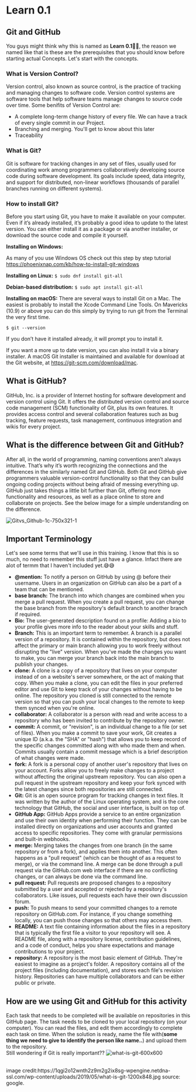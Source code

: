 # Learn 0.1
## Git and GitHub

You guys might think why this is named as **Learn 0.1**🧐🧐, the reason we named like that is these are the prerequisites that you should know before starting actual Concepts.
Let's start with the concepts.

### What is Version Control?
Version control, also known as source control, is the practice of tracking and managing changes to software code. Version control systems are software tools that help software teams manage changes to source code over time. Some benifits of Version Control are:
- A complete long-term change history of every file. We can have a track of every single commit in our Project.
- Branching and merging. You'll get to know about this later
- Traceability

### What is Git?
Git is software for tracking changes in any set of files, usually used for coordinating work among programmers collaboratively developing source code during software development. Its goals include speed, data integrity, and support for distributed, non-linear workflows (thousands of parallel branches running on different systems).


### How to install Git?
Before you start using Git, you have to make it available on your computer. Even if it’s already installed, it’s probably a good idea to update to the latest version. You can either install it as a package or via another installer, or download the source code and compile it yourself.

**Installing on Windows:**

As many of you use Windows OS check out this step by step tutorial https://phoenixnap.com/kb/how-to-install-git-windows

**Installing on Linux:** 
```$ sudo dnf install git-all```

**Debian-based distribution:** 
```$ sudo apt install git-all```

**Installing on macOS:**
There are several ways to install Git on a Mac. The easiest is probably to install the Xcode Command Line Tools. On Mavericks (10.9) or above you can do this simply by trying to run git from the Terminal the very first time.

```$ git --version```

If you don’t have it installed already, it will prompt you to install it.

If you want a more up to date version, you can also install it via a binary installer. A macOS Git installer is maintained and available for download at the Git website, at https://git-scm.com/download/mac.

## What is GitHub?
GitHub, Inc. is a provider of Internet hosting for software development and version control using Git. It offers the distributed version control and source code management (SCM) functionality of Git, plus its own features. It provides access control and several collaboration features such as bug tracking, feature requests, task management, continuous integration and wikis for every project.

## What is the difference between Git and GitHub?
After all, in the world of programming, naming conventions aren’t always intuitive. That’s why it’s worth recognizing the connections and the differences in the similarly named Git and GitHub. Both Git and GitHub give programmers valuable version-control functionality so that they can build ongoing coding projects without being afraid of messing everything up. GitHub just takes things a little bit further than Git, offering more functionality and resources, as well as a place online to store and collaborate on projects. See the below image for a simple understanding on the difference.

![Gitvs_Github-1c-750x321-1](https://user-images.githubusercontent.com/62557178/127492180-d620a81f-447e-48e7-b3e4-7918be0a6e68.jpg)

## Important Terminology
Let's see some terms that we'll use in this training. I know that this is so much, no need to remember this stuff just have a glance. Infact there are alot of termm that I haven't included yet.😅😅
- **@mention:** To notify a person on GitHub by using @ before their username. Users in an organization on GitHub can also be a part of a team that can be mentioned.
-  **base branch:** The branch into which changes are combined when you merge a pull request. When you create a pull request, you can change the base branch from the repository's default branch to another branch if required.
-  **Bio:** The user-generated description found on a profile: Adding a bio to your profile gives more info to the reader about your skills and stuff.
-  **Branch:** This is an important term to remember. A branch is a parallel version of a repository. It is contained within the repository, but does not affect the primary or main branch allowing you to work freely without disrupting the "live" version. When you've made the changes you want to make, you can merge your branch back into the main branch to publish your changes.
-  **clone:** A clone is a copy of a repository that lives on your computer instead of on a website's server somewhere, or the act of making that copy. When you make a clone, you can edit the files in your preferred editor and use Git to keep track of your changes without having to be online. The repository you cloned is still connected to the remote version so that you can push your local changes to the remote to keep them synced when you're online.
-  **collaborator:** A collaborator is a person with read and write access to a repository who has been invited to contribute by the repository owner.
-  **commit:** A commit, or "revision", is an individual change to a file (or set of files). When you make a commit to save your work, Git creates a unique ID (a.k.a. the "SHA" or "hash") that allows you to keep record of the specific changes committed along with who made them and when. Commits usually contain a commit message which is a brief description of what changes were made.
-  **fork:** A fork is a personal copy of another user's repository that lives on your account. Forks allow you to freely make changes to a project without affecting the original upstream repository. You can also open a pull request in the upstream repository and keep your fork synced with the latest changes since both repositories are still connected.
-  **Git:** Git is an open source program for tracking changes in text files. It was written by the author of the Linux operating system, and is the core technology that GitHub, the social and user interface, is built on top of.
-  **GitHub App:** GitHub Apps provide a service to an entire organization and use their own identity when performing their function. They can be installed directly on organizations and user accounts and granted access to specific repositories. They come with granular permissions and built-in webhooks.
-  **merge:** Merging takes the changes from one branch (in the same repository or from a fork), and applies them into another. This often happens as a "pull request" (which can be thought of as a request to merge), or via the command line. A merge can be done through a pull request via the GitHub.com web interface if there are no conflicting changes, or can always be done via the command line.
-  **pull request:** Pull requests are proposed changes to a repository submitted by a user and accepted or rejected by a repository's collaborators. Like issues, pull requests each have their own discussion forum.
-  **push:** To push means to send your committed changes to a remote repository on GitHub.com. For instance, if you change something locally, you can push those changes so that others may access them.
-  **README:** A text file containing information about the files in a repository that is typically the first file a visitor to your repository will see. A README file, along with a repository license, contribution guidelines, and a code of conduct, helps you share expectations and manage contributions to your project.
-  **repository:** A repository is the most basic element of GitHub. They're easiest to imagine as a project's folder. A repository contains all of the project files (including documentation), and stores each file's revision history. Repositories can have multiple collaborators and can be either public or private.

## How are we using Git and GitHub for this activity
Each task that needs to be completed will be available on repositories in this GitHub page. The task needs to be cloned to your local repository (on your computer). You can read the files, and edit them accordingly to complete each task on time. When the solution is ready, name the file with(**some thing we need to give to identify the person like name..**) and upload them to the repository.
<br />
Still wondering if Git is really important??
![what-is-git-600x600](https://user-images.githubusercontent.com/62557178/127508772-fc5bcf82-4e59-4686-8208-a7ac8693617d.jpg)

<br />
image credit:https://1qgi2o12wnth2z9m2g2ix8sg-wpengine.netdna-ssl.com/wp-content/uploads/2019/05/what-is-git-1200x848.jpg
source: google.
